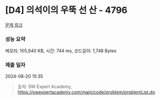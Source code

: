 # [D4] 의석이의 우뚝 선 산 - 4796 

[문제 링크](https://swexpertacademy.com/main/code/problem/problemDetail.do?contestProbId=AWS2h6AKBCoDFAVT) 

### 성능 요약

메모리: 105,940 KB, 시간: 744 ms, 코드길이: 1,748 Bytes

### 제출 일자

2024-08-20 15:35



> 출처: SW Expert Academy, https://swexpertacademy.com/main/code/problem/problemList.do